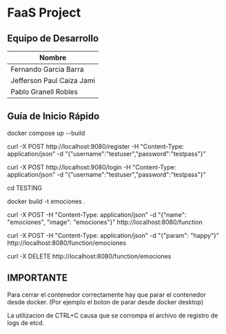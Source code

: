 # FaaS Project

## Equipo de Desarrollo

| Nombre | 
|--------|
| Fernando Garcia Barra |
| Jefferson Paul Caiza Jami |
| Pablo Granell Robles |

## Guía de Inicio Rápido

docker compose up --build 

curl -X POST http://localhost:9080/register -H "Content-Type: application/json" -d "{\"username\":\"testuser\",\"password\":\"testpass\"}"

curl -X POST http://localhost:9080/login -H "Content-Type: application/json" -d "{\"username\":\"testuser\",\"password\":\"testpass\"}"

cd TESTING

docker build -t emociones .

curl -X POST -H "Content-Type: application/json" -d "{\"name\": \"emociones\", \"image\": \"emociones\"}" http://localhost:8080/function

curl -X POST -H "Content-Type: application/json" -d "{\"param\": \"happy\"}" http://localhost:8080/function/emociones

curl -X DELETE http://localhost:8080/function/emociones

## IMPORTANTE

Para cerrar el contenedor correctamente hay que parar el contenedor desde docker. (Por ejemplo el boton de parar desde docker desktop)

La utilizacion de CTRL+C causa que se corrompa el archivo de registro de logs de etcd.


